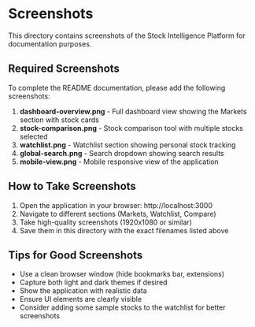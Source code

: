 # Screenshots

This directory contains screenshots of the Stock Intelligence Platform for documentation purposes.

## Required Screenshots

To complete the README documentation, please add the following screenshots:

1. **dashboard-overview.png** - Full dashboard view showing the Markets section with stock cards
2. **stock-comparison.png** - Stock comparison tool with multiple stocks selected
3. **watchlist.png** - Watchlist section showing personal stock tracking
4. **global-search.png** - Search dropdown showing search results
5. **mobile-view.png** - Mobile responsive view of the application

## How to Take Screenshots

1. Open the application in your browser: http://localhost:3000
2. Navigate to different sections (Markets, Watchlist, Compare)
3. Take high-quality screenshots (1920x1080 or similar)
4. Save them in this directory with the exact filenames listed above

## Tips for Good Screenshots

- Use a clean browser window (hide bookmarks bar, extensions)
- Capture both light and dark themes if desired
- Show the application with realistic data
- Ensure UI elements are clearly visible
- Consider adding some sample stocks to the watchlist for better screenshots